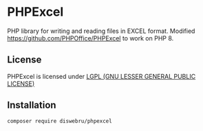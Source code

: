 # PHPExcel

PHP library for writing and reading files in EXCEL format. Modified https://github.com/PHPOffice/PHPExcel to work on PHP 8.

## License

PHPExcel is licensed under [LGPL (GNU LESSER GENERAL PUBLIC LICENSE)](https://github.com/DisWEBru/PHPExcel/blob/main/license.md)

## Installation

```
composer require diswebru/phpexcel
```
